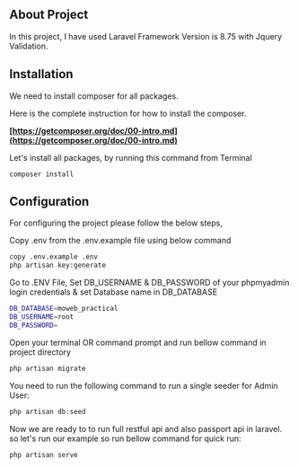 ## About Project
In this project, I have used Laravel Framework Version is 8.75 with Jquery Validation.

## Installation

We need to install composer for all packages.

Here is the complete instruction for how to install the composer.

**[https://getcomposer.org/doc/00-intro.md](https://getcomposer.org/doc/00-intro.md)**

Let's install all packages, by running this command from Terminal

```
composer install
```

## Configuration

For configuring the project please follow the below steps,

Copy .env from the .env.example file using below command

```bash
copy .env.example .env
php artisan key:generate
```

Go to .ENV File, Set DB_USERNAME & DB_PASSWORD of your phpmyadmin login credentials & set Database name in DB_DATABASE

```bash
DB_DATABASE=moweb_practical
DB_USERNAME=root
DB_PASSWORD=
```

Open your terminal OR command prompt and run bellow command in project directory

```bash
php artisan migrate
```

You need to run the following command to run a single seeder for Admin User:

```bash
php artisan db:seed
```

Now we are ready to to run full restful api and also passport api in laravel. so let's run our example so run bellow command for quick run:

```bash
php artisan serve
```


